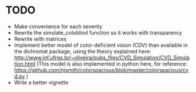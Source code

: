 TODO
=====
- Make convenience for each severity
- Rewrite the simulate_coloblind function so it works with transparency
- Rewrite with matrices
- Implement better model of color-deficient vision (CDV) than available in
  the dichromat package, using the theory explained here:
  http://www.inf.ufrgs.br/~oliveira/pubs_files/CVD_Simulation/CVD_Simulation.html
  (This model is also implemented in python here, for reference:
  https://github.com/njsmith/colorspacious/blob/master/colorspacious/cvd.py
  )
- Write a better vignette
